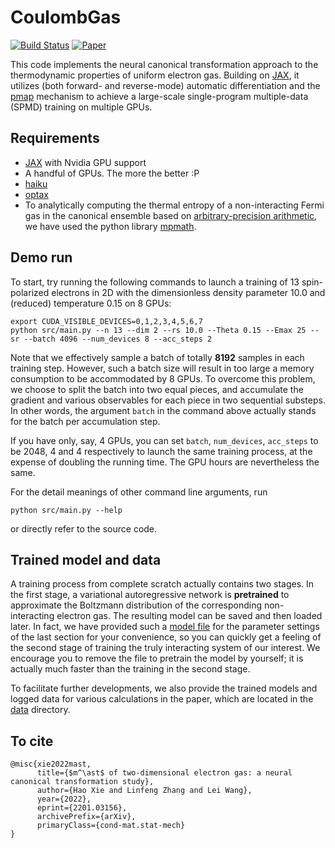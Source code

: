 # CoulombGas

[![Build Status](https://github.com/fermiflow/CoulombGas/actions/workflows/tests.yml/badge.svg)](https://github.com/fermiflow/CoulombGas/actions)
[![Paper](https://img.shields.io/badge/paper-arXiv:2201.03156-B31B1B.svg)](https://arxiv.org/abs/2201.03156)

This code implements the neural canonical transformation approach to the thermodynamic properties of uniform electron gas. Building on [JAX](https://github.com/google/jax), it utilizes (both forward- and reverse-mode) automatic differentiation and the [pmap](https://jax.readthedocs.io/en/latest/jax.html#parallelization-pmap) mechanism to achieve a large-scale single-program multiple-data (SPMD) training on multiple GPUs.

## Requirements

- [JAX](https://github.com/google/jax) with Nvidia GPU support
- A handful of GPUs. The more the better :P
- [haiku](https://github.com/deepmind/dm-haiku)
- [optax](https://github.com/deepmind/optax)
- To analytically computing the thermal entropy of a non-interacting Fermi gas in the canonical ensemble based on [arbitrary-precision arithmetic](https://en.wikipedia.org/wiki/Arbitrary-precision_arithmetic), we have used the python library [mpmath](https://mpmath.org).

## Demo run

To start, try running the following commands to launch a training of 13 spin-polarized electrons in 2D with the dimensionless density parameter 10.0 and (reduced) temperature 0.15 on 8 GPUs:

```shell
export CUDA_VISIBLE_DEVICES=0,1,2,3,4,5,6,7
python src/main.py --n 13 --dim 2 --rs 10.0 --Theta 0.15 --Emax 25 --sr --batch 4096 --num_devices 8 --acc_steps 2
```

Note that we effectively sample a batch of totally **8192** samples in each training step. However, such a batch size will result in too large a memory consumption to be accommodated by 8 GPUs. To overcome this problem, we choose to split the batch into two equal pieces, and accumulate the gradient and various observables for each piece in two sequential substeps. In other words, the argument `batch` in the command above actually stands for the batch per accumulation step.

If you have only, say, 4 GPUs, you can set `batch`, `num_devices`, `acc_steps` to be 2048, 4 and 4 respectively to launch the same training process, at the expense of doubling the running time. The GPU hours are nevertheless the same.

For the detail meanings of other command line arguments, run

```shell
python src/main.py --help
```

or directly refer to the source code.

## Trained model and data

A training process from complete scratch actually contains two stages. In the first stage, a variational autoregressive network is **pretrained** to approximate the Boltzmann distribution of the corresponding non-interacting electron gas. The resulting model can be saved and then loaded later. In fact, we have provided such a [model file](https://github.com/fermiflow/CoulombGas/blob/master/data/freefermion/pretraining/n_13_dim_2_Theta_0.15_Emax_25_twist_0.250_0.250/nlayers_2_modelsize_16_nheads_4_nhidden_32_damping_0.00100_maxnorm_0.00100_batch_8192/params_van.pkl) for the parameter settings of the last section for your convenience, so you can quickly get a feeling of the second stage of training the truly interacting system of our interest. We encourage you to remove the file to pretrain the model by yourself; it is actually much faster than the training in the second stage.

To facilitate further developments, we also provide the trained models and logged data for various calculations in the paper, which are located in the [data](https://github.com/fermiflow/CoulombGas/tree/master/data) directory.

## To cite

```
@misc{xie2022mast,
      title={$m^\ast$ of two-dimensional electron gas: a neural canonical transformation study}, 
      author={Hao Xie and Linfeng Zhang and Lei Wang},
      year={2022},
      eprint={2201.03156},
      archivePrefix={arXiv},
      primaryClass={cond-mat.stat-mech}
}
```

